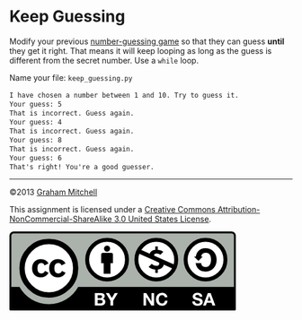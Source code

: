 # Keep Guessing


Modify your previous [number-guessing game](043_a-number-guessing-game.md) so that they can guess **until** they get it right. That means it will keep looping as long as the guess is different from the secret number. Use a `while` loop.

Name your file: `keep_guessing.py`

```
I have chosen a number between 1 and 10. Try to guess it.
Your guess: 5
That is incorrect. Guess again.
Your guess: 4
That is incorrect. Guess again.
Your guess: 8
That is incorrect. Guess again.
Your guess: 6
That's right! You're a good guesser.

```

---


©2013 [Graham Mitchell]((https://programmingbydoing.com/))


This assignment is licensed under a
[Creative Commons Attribution-NonCommercial-ShareAlike 3.0 United States License](https://creativecommons.org/licenses/by-nc-sa/3.0/us/deed.en_US).  

![Creative Commons License](images/by-nc-sa.png)
